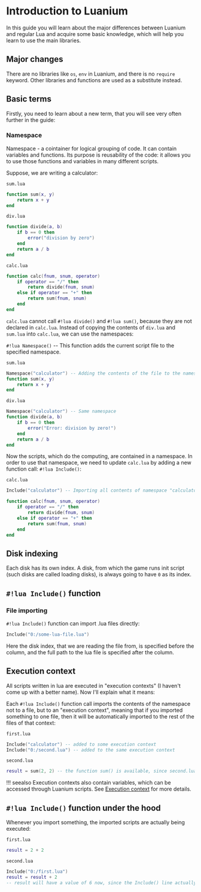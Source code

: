 # Introduction to Luanium
In this guide you will learn about the major differences between Luanium and regular Lua and acquire some basic knowledge, which will help you learn to use the main libraries.

## Major changes
There are no libraries like `os`, `env` in Luanium, and there is no `require` keyword. Other libraries and functions 
are used as a substitute instead.

## Basic terms
Firstly, you need to learn about a new term, that you will see very often further in the guide:

### Namespace
Namespace - a cointainer for logical grouping of code. It can contain variables and functions. Its
purpose is reusability of the code: it allows you to use those functions and variables in many different scripts.

Suppose, we are writing a calculator:

`sum.lua`
```lua
function sum(x, y)
    return x + y
end
```

`div.lua`
```lua
function divide(a, b)
    if b == 0 then
        error("division by zero")
    end
    return a / b
end
```

`calc.lua`
```lua
function calc(fnum, snum, operator)
    if operator == "/" then
        return divide(fnum, snum)
    else if operator == "+" then
        return sum(fnum, snum)
    end
end
```

`calc.lua` cannot call `#!lua divide()` and `#!lua sum()`, because they are not declared in `calc.lua`. Instead of 
copying the contents of `div.lua` and `sum.lua` into `calc.lua`, we can use the namespaces:

`#!lua Namespace()` -- This function adds the current script file to the specified namespace.

`sum.lua`
```lua
Namespace("calculator") -- Adding the contents of the file to the namespace "calculator"
function sum(x, y)
    return x + y
end
```

`div.lua`
```lua
Namespace("calculator") -- Same namespace
function divide(a, b)
    if b == 0 then
        error("Error: division by zero!")
    end
    return a / b
end
```

Now the scripts, which do the computing, are contained in a namespace. In order to use that namespace, we need to update
`calc.lua` by adding a new function call: `#!lua Include()`:

`calc.lua`
```lua
Include("calculator") -- Importing all contents of namespace "calculator" to the current file

function calc(fnum, snum, operator)
    if operator == "/" then
        return divide(fnum, snum)
    else if operator == "+" then
        return sum(fnum, snum)
    end
end
```

## Disk indexing
Each disk has its own index.
A disk, from which the game runs init script (such disks are called loading disks), is always going to have `0` as 
its index.

## `#!lua Include()` function
### File importing
`#!lua Include()` function can import .lua files directly:
```lua
Include("0:/some-lua-file.lua")
```
Here the disk index, that we are reading the file from, is specified before the column, and the full path to the lua file
is specified after the column. 

## Execution context
All scripts written in lua are executed in "execution contexts" (I haven't come up with a better name). Now I'll explain
what it means:

Each `#!lua Include()` function call imports the contents of the namespace not to a file, but to an "execution context",
meaning that if you imported something to one file, then it will be automatically imported to the rest of the files of 
that context:

`first.lua`
```lua
Include("calculator") -- added to some execution context
Include("0:/second.lua") -- added to the same execution context
```

`second.lua`
```lua
result = sum(2, 2) -- the function sum() is available, since second.lua is placed in the very same execution context as first.lua, in which the "calculator" namespace is imported, meaning its automatically imported to second.lua as well
```

!!! seealso
    Execution contexts also contain variables, which can be accessed through Luanium scripts. See [Execution context](exec-context.md) for more details.
    

## `#!lua Include()` function under the hood
Whenever you import something, the imported scripts are actually being executed:

`first.lua`
```lua
result = 2 + 2
```

`second.lua`
```lua
Include("0:/first.lua")
result = result + 2 
-- result will have a value of 6 now, since the Include() line actually executed first.lua
```